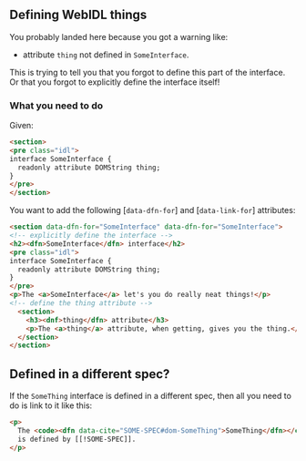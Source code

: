 ## Defining WebIDL things
You probably landed here because you got a warning like:

 * attribute `thing` not defined in `SomeInterface`.

This is trying to tell you that you forgot to define this part of the interface. Or that you forgot to explicitly define the interface itself!

### What you need to do

Given: 

```HTML
<section>
<pre class="idl">
interface SomeInterface {
  readonly attribute DOMString thing;
}
</pre>
</section>
```

You want to add the following [`data-dfn-for`] and [`data-link-for`] attributes:

```HTML
<section data-dfn-for="SomeInterface" data-dfn-for="SomeInterface">
<!-- explicitly define the interface -->
<h2><dfn>SomeInterface</dfn> interface</h2>
<pre class="idl">
interface SomeInterface {
  readonly attribute DOMString thing;
}
</pre>
<p>The <a>SomeInterface</a> let's you do really neat things!</p>
<!-- define the thing attribute -->
  <section>
    <h3><dnf>thing</dfn> attribute</h3>
    <p>The <a>thing</a> attribute, when getting, gives you the thing.</p> 
  </section>
</section>
```

## Defined in a different spec?
If the `SomeThing` interface is defined in a different spec, then all you need to do is link to it like this:

```HTML
<p>
  The <code><dfn data-cite="SOME-SPEC#dom-SomeThing">SomeThing</dfn></code> interface
  is defined by [[!SOME-SPEC]].
</p>
```